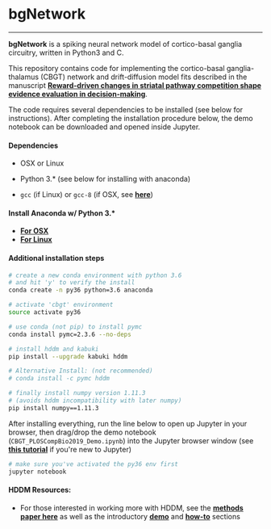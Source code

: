 # bgNetwork
---
**bgNetwork** is a spiking neural network model of cortico-basal ganglia circuitry, written in Python3 and C.



This repository contains code for implementing the cortico-basal ganglia-thalamus (CBGT) network and drift-diffusion model fits described in the manuscript [**Reward-driven changes in striatal pathway competition shape evidence evaluation in decision-making**](https://www.biorxiv.org/content/10.1101/418756v2.abstract). 

The code requires several dependencies to be installed (see below for instructions). After completing the installation procedure below, the demo notebook can be downloaded and opened inside Jupyter.



#### Dependencies

- OSX or Linux
- Python 3.* (see below for installing with anaconda)

- `gcc` (if Linux) or `gcc-8` (if OSX, see [**here**](https://solarianprogrammer.com/2017/05/21/compiling-gcc-macos/))



#### Install Anaconda w/ Python 3.*

- [**For OSX**](https://www.anaconda.com/download/#macos)
- [**For Linux**](https://www.anaconda.com/download/#linux)



#### Additional installation steps

```sh
# create a new conda environment with python 3.6
# and hit 'y' to verify the install 
conda create -n py36 python=3.6 anaconda

# activate 'cbgt' environment
source activate py36

# use conda (not pip) to install pymc
conda install pymc=2.3.6 --no-deps

# install hddm and kabuki
pip install --upgrade kabuki hddm

# Alternative Install: (not recommended) 
# conda install -c pymc hddm

# finally install numpy version 1.11.3
# (avoids hddm incompatibility with later numpy)
pip install numpy==1.11.3
```

After installing everything, run the line below to open up Jupyter in your browser, then drag/drop the demo notebook (`CBGT_PLOSCompBio2019_Demo.ipynb`) into the Jupyter browser window (see [**this tutorial**](https://medium.com/codingthesmartway-com-blog/getting-started-with-jupyter-notebook-for-python-4e7082bd5d46) if you're new to Jupyter)

```sh
# make sure you've activated the py36 env first
jupyter notebook
```



#### HDDM Resources:

- For those interested in working more with HDDM, see the [**methods paper here**](https://www.frontiersin.org/articles/10.3389/fninf.2013.00014/full) as well as the introductory [**demo**](http://ski.clps.brown.edu/hddm_docs/tutorial_python.html) and [**how-to**](http://ski.clps.brown.edu/hddm_docs/howto.html) sections

